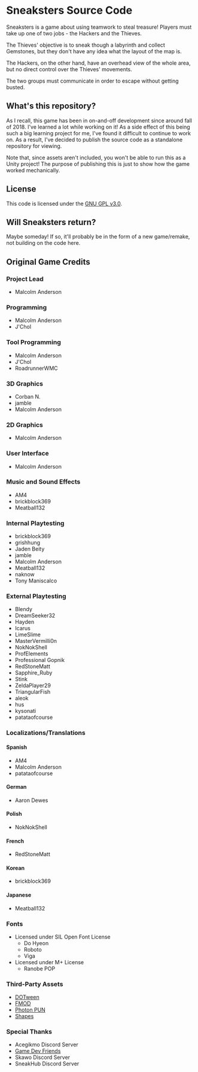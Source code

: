 # Sneaksters Source Code
Sneaksters is a game about using teamwork to steal treasure!
Players must take up one of two jobs - the Hackers and the Thieves.

The Thieves' objective is to sneak though a labyrinth and collect
Gemstones, but they don't have any idea what the layout of the map is.

The Hackers, on the other hand, have an overhead view of the whole
area, but no direct control over the Thieves' movements.

The two groups must communicate in order to escape without getting busted.

## What's this repository?
As I recall, this game has been in on-and-off development
since around fall of 2018. I've learned a lot while working on it!
As a side effect of this being such a big learning project for me,
I've found it difficult to continue to work on. As a result, I've
decided to publish the source code as a standalone repository for viewing.

Note that, since assets aren't included, you won't be able to run this as
a Unity project! The purpose of publishing this is just to show how
the game worked mechanically.

## License
This code is licensed under the [GNU GPL v3.0](LICENSE.txt).

## Will Sneaksters return?
Maybe someday! If so, it'll probably be in the form of a new game/remake,
not building on the code here.

## Original Game Credits
### Project Lead
- Malcolm Anderson

### Programming
- Malcolm Anderson
- J'Chol

### Tool Programming
- Malcolm Anderson
- J'Chol
- RoadrunnerWMC

### 3D Graphics
- Corban N.
- jamble
- Malcolm Anderson


### 2D Graphics
- Malcolm Anderson

### User Interface
- Malcolm Anderson

### Music and Sound Effects
- AM4
- brickblock369
- Meatball132

### Internal Playtesting
- brickblock369
- grishhung
- Jaden Beity
- jamble
- Malcolm Anderson
- Meatball132
- naknow
- Tony Maniscalco

### External Playtesting
- Blendy
- DreamSeeker32
- Hayden
- Icarus
- LimeSlime
- MasterVermilli0n
- NokNokShell
- ProfElements
- Professional Gopnik
- RedStoneMatt
- Sapphire_Ruby
- Stink
- ZeldaPlayer29
- TriangularFish
- aleok
- hus
- kysonati
- patataofcourse


### Localizations/Translations
#### Spanish
- AM4
- Malcolm Anderson
- patataofcourse

#### German
- Aaron Dewes

#### Polish
- NokNokShell

#### French
- RedStoneMatt

#### Korean
- brickblock369

#### Japanese
- Meatball132

### Fonts
- Licensed under SIL Open Font License
    - Do Hyeon
    - Roboto
    - Viga
- Licensed under M+ License
    - Ranobe POP

### Third-Party Assets
- [DOTween](http://dotween.demigiant.com)
- [FMOD](https://fmod.com)
- [Photon PUN](https://www.photonengine.com/en-US/PUN)
- [Shapes](https://acegikmo.com/shapes/)

### Special Thanks
- Acegikmo Discord Server
- [Game Dev Friends](https://gamedevfriends.com)
- Skawo Discord Server
- SneakHub Discord Server